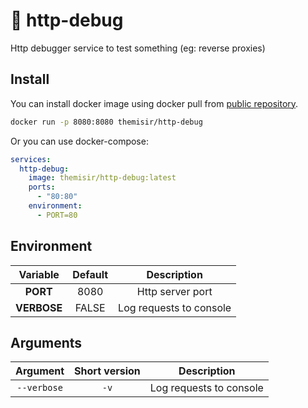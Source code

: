 # 🐜 http-debug
Http debugger service to test something (eg: reverse proxies)

## Install

You can install docker image using docker pull from [public repository](https://hub.docker.com/r/themisir/http-debug).

```sh
docker run -p 8080:8080 themisir/http-debug
```

Or you can use docker-compose:

```yml
services:
  http-debug:
    image: themisir/http-debug:latest
    ports:
      - "80:80"
    environment:
      - PORT=80
```

## Environment

| Variable    | Default | Description              |
|:-----------:|:-------:|:------------------------:|
| **PORT**    | 8080    | Http server port         |
| **VERBOSE** | FALSE   | Log requests to console  |

## Arguments

| Argument    | Short version | Description             |
|:-----------:|:-------------:|:-----------------------:|
| `--verbose` | `-v`          | Log requests to console |
